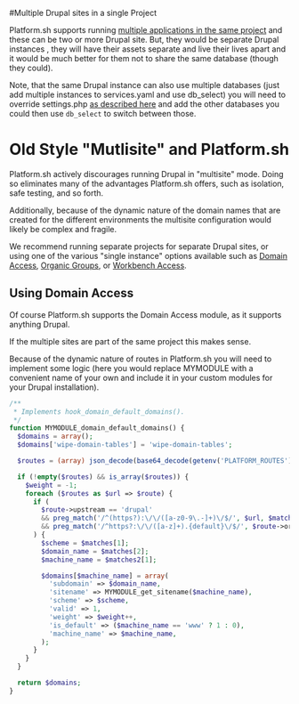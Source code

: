 #Multiple Drupal  sites in a single Project

Platform.sh supports running [multiple applications in the same project](/user_guide/reference/platform-app-yaml-multi-app.html)
and these can be two or more Drupal site. But, they would be separate Drupal
instances , they will have their assets separate and live their lives apart and
it would be much better for them not to share the same database (though they
could).

Note, that the same Drupal instance can also use multiple databases (just add
multiple instances to services.yaml and use  db_select) you will need to
override settings.php [as described here](customizing-settings-php.html) and
add the other databases you could then use `db_select` to switch between those.

# Old Style "Mutlisite" and Platform.sh

Platform.sh actively discourages running Drupal in "multisite" mode. Doing so
eliminates many of the advantages Platform.sh offers, such as isolation, safe
testing, and so forth.

Additionally, because of the dynamic nature of the domain names that are created for
the different environments the multisite configuration would likely be complex
and fragile.

We recommend running separate projects for separate Drupal sites, or using one of
the various "single instance" options available such as [Domain Access](https://www.drupal.org/project/domain),
[Organic Groups](https://www.drupal.org/project/og), or [Workbench Access](https://www.drupal.org/project/workbench_access).

## Using Domain Access
Of course Platform.sh supports the Domain Access module, as it supports anything Drupal.

If the multiple sites are part of the same project this makes sense.

Because of the dynamic nature of routes in Platform.sh you will need to implement
some logic (here you would replace MYMODULE with a convenient name of your own
and include it in your custom modules for your Drupal installation).

```php
/**
 * Implements hook_domain_default_domains().
 */
function MYMODULE_domain_default_domains() {
  $domains = array();
  $domains['wipe-domain-tables'] = 'wipe-domain-tables';

  $routes = (array) json_decode(base64_decode(getenv('PLATFORM_ROUTES')));

  if (!empty($routes) && is_array($routes)) {
    $weight = -1;
    foreach ($routes as $url => $route) {
      if (
        $route->upstream == 'drupal'
        && preg_match('/^(https?):\/\/([a-z0-9\.-]+)\/$/', $url, $matches)
        && preg_match('/^https?:\/\/([a-z]+).{default}\/$/', $route->original_url, $matches2)
      ) {
        $scheme = $matches[1];
        $domain_name = $matches[2];
        $machine_name = $matches2[1];

        $domains[$machine_name] = array(
          'subdomain' => $domain_name,
          'sitename' => MYMODULE_get_sitename($machine_name),
          'scheme' => $scheme,
          'valid' => 1,
          'weight' => $weight++,
          'is_default' => ($machine_name == 'www' ? 1 : 0),
          'machine_name' => $machine_name,
        );
      }
    }
  }

  return $domains;
}
```
